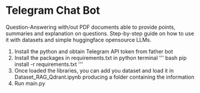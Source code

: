 # Telegram Chat Bot
Question-Answering with/out PDF documents able to provide points, summaries and explanation on questions.
Step-by-step guide on how to use it with datasets and simple huggingface opensource LLMs.

1. Install the python and obtain Telegram API token from father bot
2. Install the packages in requirements.txt in python terminal
''' bash
pip install -r requirements.txt
'''
3. Once loaded the libraries, you can add you dataset and load it in Dataset_RAG_Qdrant.ipynb producing a folder containing the information
4. Run main.py
   
